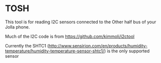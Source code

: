 TOSH
=======

This tool is for reading I2C sensors connected to the Other half bus of your Jolla phone.

Much of the I2C code is from https://github.com/kimmoli/i2ctool 

Currently the SHTC1
(http://www.sensirion.com/en/products/humidity-temperature/humidity-temperature-sensor-shtc1/)
is the only supported sensor

